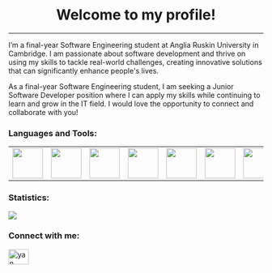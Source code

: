 <h1 align="center">Welcome to my profile!</h1>

---
I’m a final-year Software Engineering student at Anglia Ruskin University in Cambridge. I am passionate about software development and thrive on using my skills to tackle real-world challenges, creating innovative solutions that can significantly enhance people's lives.

As a final-year Software Engineering student, I am seeking a Junior Software Developer position where I can apply my skills while continuing to learn and grow in the IT field. I would love the opportunity to connect and collaborate with you!

### Languages and Tools:

<table>
  <tr>
    <td><img src="https://cdn.jsdelivr.net/gh/devicons/devicon@latest/icons/java/java-original.svg" width="60" height="60"/></td>
    <td><img src="https://cdn.jsdelivr.net/gh/devicons/devicon@latest/icons/csharp/csharp-original.svg" width="60" height="60"/></td>
    <td><img src="https://cdn.jsdelivr.net/gh/devicons/devicon@latest/icons/python/python-original.svg" width="60" height="60"/></td>
    <td><img src="https://cdn.jsdelivr.net/gh/devicons/devicon@latest/icons/html5/html5-original.svg" width="60" height="60"/></td>
    <td><img src="https://cdn.jsdelivr.net/gh/devicons/devicon@latest/icons/css3/css3-original.svg" width="60" height="60"/></td>
    <td><img src="https://cdn.jsdelivr.net/gh/devicons/devicon@latest/icons/javascript/javascript-plain.svg" width="60" height="60"/></td>
    <td><img src="https://cdn.jsdelivr.net/gh/devicons/devicon@latest/icons/mysql/mysql-original.svg" width="60" height="60"/></td>
    <td><img src="https://cdn.jsdelivr.net/gh/devicons/devicon@latest/icons/postgresql/postgresql-original.svg" width="60" height="60"/></td>
    <td><img src="https://cdn.jsdelivr.net/gh/devicons/devicon@latest/icons/azuredevops/azuredevops-original.svg" width="60" height="60"/></td>
  </tr>
</table>

### Statistics:

<img src="http://github-profile-summary-cards.vercel.app/api/cards/profile-details?username=yanchuiko&theme=github_dark" />

### Connect with me:

<a href="https://www.linkedin.com/in/yan-chuiko-436786255/" target="_blank">
  <img src="https://raw.githubusercontent.com/rahuldkjain/github-profile-readme-generator/master/src/images/icons/Social/linked-in-alt.svg" alt="yan chuiko" height="30" width="40" />
</a>
